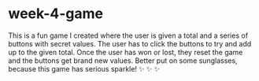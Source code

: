# week-4-game

This is a fun game I created where the user is given a total and a series of buttons with secret values. The user has to click the buttons to try and add up to the given total. Once the user has won or lost, they reset the game and the buttons get brand new values. Better put on some sunglasses, because this game has serious sparkle! :sparkles: :sparkles: :sparkles:
